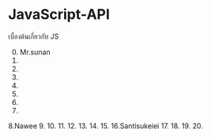 # JavaScript-API
เบื่องต้นเกี่ยวกับ JS

0. Mr.sunan
1.
2.
3.
4.
5.
6.
7.
8.Nawee
9.
10.
11.
12.
13.
14.
15.
16.Santisukeiei
17.
18.
19.
20.


